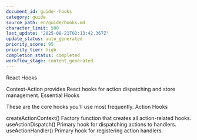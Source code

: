 ```yaml
---
document_id: guide--hooks
category: guide
source_path: en/guide/hooks.md
character_limit: 500
last_update: '2025-08-21T02:13:42.367Z'
update_status: auto_generated
priority_score: 95
priority_tier: high
completion_status: completed
workflow_stage: content_generated
---
```

React Hooks

Context-Action provides React hooks for action dispatching and store management. Essential Hooks

These are the core hooks you'll use most frequently. Action Hooks

createActionContext<T>()
Factory function that creates all action-related hooks. useActionDispatch()
Primary hook for dispatching actions to handlers. useActionHandler()
Primary hook for registering action handlers.
